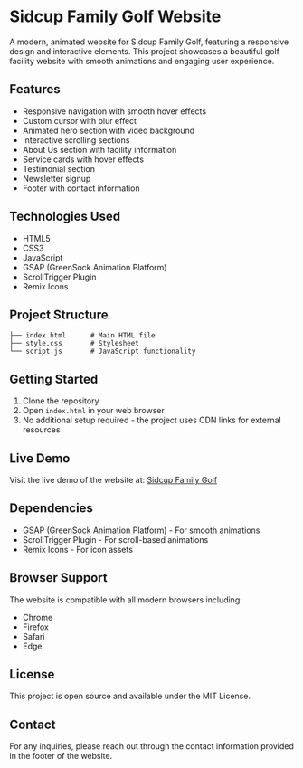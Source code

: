 # Sidcup Family Golf Website

A modern, animated website for Sidcup Family Golf, featuring a responsive design and interactive elements. This project showcases a beautiful golf facility website with smooth animations and engaging user experience.

## Features

- Responsive navigation with smooth hover effects
- Custom cursor with blur effect
- Animated hero section with video background
- Interactive scrolling sections
- About Us section with facility information
- Service cards with hover effects
- Testimonial section
- Newsletter signup
- Footer with contact information

## Technologies Used

- HTML5
- CSS3
- JavaScript
- GSAP (GreenSock Animation Platform)
- ScrollTrigger Plugin
- Remix Icons

## Project Structure

```
├── index.html      # Main HTML file
├── style.css       # Stylesheet
└── script.js       # JavaScript functionality
```

## Getting Started

1. Clone the repository
2. Open `index.html` in your web browser
3. No additional setup required - the project uses CDN links for external resources

## Live Demo

Visit the live demo of the website at: [Sidcup Family Golf](https://sidcup-family-golf-pi.vercel.app/)

## Dependencies

- GSAP (GreenSock Animation Platform) - For smooth animations
- ScrollTrigger Plugin - For scroll-based animations
- Remix Icons - For icon assets

## Browser Support

The website is compatible with all modern browsers including:
- Chrome
- Firefox
- Safari
- Edge

## License

This project is open source and available under the MIT License.

## Contact

For any inquiries, please reach out through the contact information provided in the footer of the website. 
